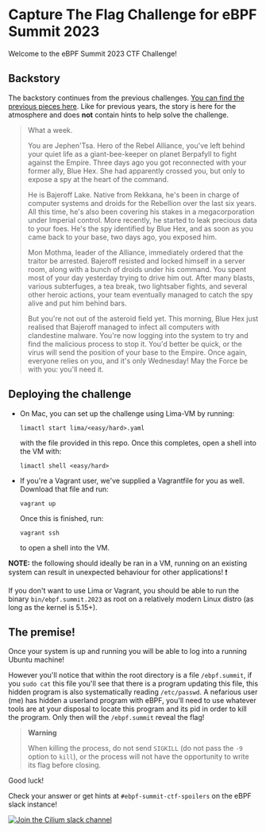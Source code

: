 # Capture The Flag Challenge for eBPF Summit 2023

Welcome to the eBPF Summit 2023 CTF Challenge!

## Backstory

The backstory continues from the previous challenges. [You can find the
previous pieces here][previously]. Like for previous years, the story is here
for the atmosphere and does **not** contain hints to help solve the challenge.

> What a week.
>
> You are Jephen'Tsa. Hero of the Rebel Alliance, you've left behind your quiet
> life as a giant-bee-keeper on planet Berpafyll to fight against the Empire.
> Three days ago you got reconnected with your former ally, Blue Hex. She had
> apparently crossed you, but only to expose a spy at the heart of the command.
>
> He is Bajeroff Lake. Native from Rekkana, he's been in charge of computer
> systems and droids for the Rebellion over the last six years. All this time,
> he's also been covering his stakes in a megacorporation under Imperial
> control. More recently, he started to leak precious data to your foes. He's
> the spy identified by Blue Hex, and as soon as you came back to your base,
> two days ago, you exposed him.
>
> Mon Mothma, leader of the Alliance, immediately ordered that the traitor be
> arrested. Bajeroff resisted and locked himself in a server room, along with a
> bunch of droids under his command. You spent most of your day yesterday
> trying to drive him out. After many blasts, various subterfuges, a tea break,
> two lightsaber fights, and several other heroic actions, your team eventually
> managed to catch the spy alive and put him behind bars.
>
> But you're not out of the asteroid field yet. This morning, Blue Hex just
> realised that Bajeroff managed to infect all computers with clandestine
> malware. You're now logging into the system to try and find the malicious
> process to stop it. You'd better be quick, or the virus will send the
> position of your base to the Empire. Once again, everyone relies on you, and
> it's only Wednesday! May the Force be with you: you'll need it.

[previously]: https://gist.github.com/qmonnet/09afdd12a65ce3e5612d554b23246d76

## Deploying the challenge

* On Mac, you can set up the challenge using Lima-VM by running:

  ```
  limactl start lima/<easy/hard>.yaml
  ```

  with the file provided in this repo. Once this
  completes, open a shell into the VM with:

  ```
  limactl shell <easy/hard>
  ```

* If you're a Vagrant user, we've supplied a Vagrantfile for you as well.
  Download that file and run:

  ```
  vagrant up
  ```

  Once this is finished, run:

  ```
  vagrant ssh
  ```

  to open a shell into the VM.

**NOTE:** the following should ideally be ran in a VM, running on an existing 
system can result in unexpected behaviour for other applications! ❗️

If you don't want to use Lima or Vagrant, you should be able to run the binary
`bin/ebpf.summit.2023` as root on a relatively modern Linux distro (as long as
the kernel is 5.15+).

## The premise!

Once your system is up and running you will be able to log into a running
Ubuntu machine!

However you'll notice that within the root directory is a file `/ebpf.summit`,
if you `sudo cat` this file you'll see that there is a program updating this
file, this hidden program is also systematically reading `/etc/passwd`. A
nefarious user (me) has hidden a userland program with eBPF, you'll need to use
whatever tools are at your disposal to locate this program and its pid in order
to kill the program. Only then will the `/ebpf.summit` reveal the flag!

> **Warning**
>
> When killing the process, do not send `SIGKILL` (do not pass the `-9` option
> to `kill`), or the process will not have the opportunity to write its flag
> before closing.

Good luck!

Check your answer or get hints at `#ebpf-summit-ctf-spoilers` on the eBPF 
slack instance!

[![Join the Cilium slack channel](https://img.shields.io/badge/slack-cilium-brightgreen.svg?logo=slack)](https://cilium.herokuapp.com/)
